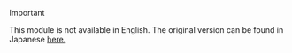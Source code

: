> [!Important] 
> This module is not available in English. The original version can be found in Japanese [here.](https://docs.microsoft.com/ja-jp/learn/modules/publishing-api-test-sc2-sc2/summary)
